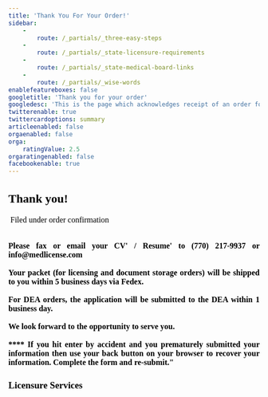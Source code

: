 ```yaml
---
title: 'Thank You For Your Order!'
sidebar:
    -
        route: /_partials/_three-easy-steps
    -
        route: /_partials/_state-licensure-requirements
    -
        route: /_partials/_state-medical-board-links
    -
        route: /_partials/_wise-words
enablefeatureboxes: false
googletitle: 'Thank you for your order'
googledesc: 'This is the page which acknowledges receipt of an order form the client and thanks them.'
twitterenable: true
twittercardoptions: summary
articleenabled: false
orgaenabled: false
orga:
    ratingValue: 2.5
orgaratingenabled: false
facebookenable: true
---
```


<div id="main" class="grid_8" style="color: #000000; font-family: 'Times New Roman'; font-size: medium; font-style: normal; font-variant-ligatures: normal; font-variant-caps: normal; font-weight: 400; letter-spacing: normal; orphans: 2; text-align: start; text-indent: 0px; text-transform: none; white-space: normal; widows: 2; word-spacing: 0px; -webkit-text-stroke-width: 0px; text-decoration-style: initial; text-decoration-color: initial;">
<h2 id="mcetoc_1d3hsrtu20">Thank you!</h2>
<p class="post-info">&nbsp;Filed under order confirmation</p>
<p align="justify"><strong><br />Please fax or email your CV' / Resume' to (770) 217-9937 or info@medlicense.com&nbsp;<br /><br />Your packet (for licensing and document storage orders) will be shipped to you within 5 business days via Fedex.&nbsp;<br /><br />For DEA orders, the application will be submitted to the DEA within 1 business day.<br /><br />We look forward to the opportunity to serve you.&nbsp;<br /><br />**** If you hit enter by accident and you prematurely submitted your information then use your back button on your browser to recover your information. Complete the form and re-submit."</strong></p>
</div>
<div id="left-columns" class="grid_8" style="color: #000000; font-family: 'Times New Roman'; font-size: medium; font-style: normal; font-variant-ligatures: normal; font-variant-caps: normal; font-weight: 400; letter-spacing: normal; orphans: 2; text-align: start; text-indent: 0px; text-transform: none; white-space: normal; widows: 2; word-spacing: 0px; -webkit-text-stroke-width: 0px; text-decoration-style: initial; text-decoration-color: initial;">
<div class="grid_4 alpha">
<h3 id="mcetoc_1d3hsrtu31" class="sidemenu">Licensure&nbsp;Services</h3>
</div>
</div>
<p>&nbsp;</p>